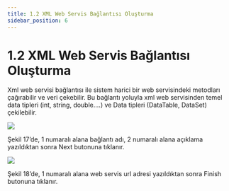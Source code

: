 ```yaml
---
title: 1.2 XML Web Servis Bağlantısı Oluşturma
sidebar_position: 6
---
```


# 1.2 XML Web Servis Bağlantısı Oluşturma

Xml web servisi bağlantısı ile sistem harici bir web servisindeki metodları çağırabilir ve veri çekebilir. Bu bağlantı yoluyla xml web servisinden temel data tipleri (int, string, double....) ve Data tipleri (DataTable, DataSet) çekilebilir.  

![](https://docsbimser.blob.core.windows.net/imagecontainer/auto-upload940a36b7-ff02-4462-947f-f3ee86fd6879)

Şekil 17’de, 1 numaralı alana bağlantı adı, 2 numaralı alana açıklama yazıldıktan sonra Next butonuna tıklanır. 

![](https://docsbimser.blob.core.windows.net/imagecontainer/auto-upload2bbf4008-839b-471e-a400-874b8aa0162b)

Şekil 18’de, 1 numaralı alana web servis url adresi yazıldıktan sonra Finish butonuna tıklanır.